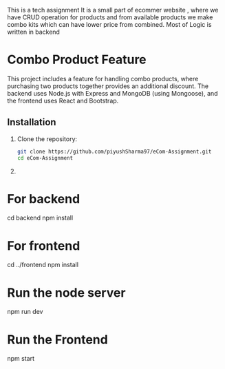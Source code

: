 This is a tech assignment 
It is a small part of ecommer website , where we have CRUD operation for products and from available products we make combo kits which can have lower price from combined.
Most of Logic is written in backend 

# Combo Product Feature

This project includes a feature for handling combo products, where purchasing two products together provides an additional discount. The backend uses Node.js with Express and MongoDB (using Mongoose), and the frontend uses React and Bootstrap.
## Installation

1. Clone the repository:
   ```sh
   git clone https://github.com/piyushSharma97/eCom-Assignment.git
   cd eCom-Assignment
 2.
 # For backend
cd backend
npm install  

#  For frontend
cd ../frontend
npm install

# Run the node server

npm run dev

# Run the Frontend
npm start